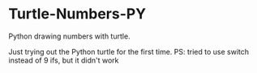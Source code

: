 # Turtle-Numbers-PY
Python drawing numbers with turtle.

Just trying out the Python turtle for the first time.
PS: tried to use switch instead of 9 ifs, but it didn't work
